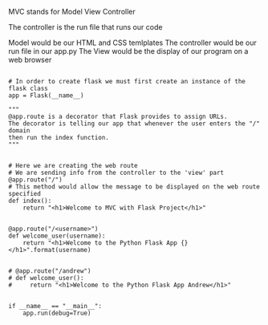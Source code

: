 MVC stands for Model View Controller

The controller is the run file that runs our code

Model would be our HTML and CSS temlplates
The controller would be our run file in our app.py
The View would be the display of our program on a web browser

```from flask import Flask

# In order to create flask we must first create an instance of the flask class
app = Flask(__name__)

"""
@app.route is a decorator that Flask provides to assign URLs.
The decorator is telling our app that whenever the user enters the "/" domain
then run the index function.
"""


# Here we are creating the web route
# We are sending info from the controller to the 'view' part
@app.route("/")
# This method would allow the message to be displayed on the web route specified
def index():
    return "<h1>Welcome to MVC with Flask Project</h1>"


@app.route("/<username>")
def welcome_user(username):
    return "<h1>Welcome to the Python Flask App {} </h1>".format(username)


# @app.route("/andrew")
# def welcome_user():
#     return "<h1>Welcome to the Python Flask App Andrew</h1>"


if __name__ == "__main__":
    app.run(debug=True)
```